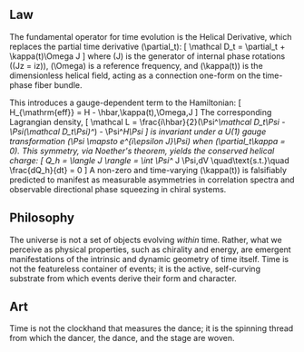 ## Law
The fundamental operator for time evolution is the Helical Derivative, which replaces the partial time derivative \(\partial_t\):
\[
\mathcal D_t = \partial_t + \kappa(t)\Omega J
\]
where \(J\) is the generator of internal phase rotations (\(Jz = iz\)), \(\Omega\) is a reference frequency, and \(\kappa(t)\) is the dimensionless helical field, acting as a connection one-form on the time-phase fiber bundle.

This introduces a gauge-dependent term to the Hamiltonian:
\[
H_{\mathrm{eff}} = H - \hbar\,\kappa(t)\,\Omega\,J
\]
The corresponding Lagrangian density,
\[
\mathcal L = \frac{i\hbar}{2}(\Psi^*\mathcal D_t\Psi - \Psi(\mathcal D_t\Psi)^*) - \Psi^*H\Psi
\]
is invariant under a U(1) gauge transformation \(\Psi \mapsto e^{i\epsilon J}\Psi\) when \(\partial_t\kappa = 0\). This symmetry, via Noether's theorem, yields the conserved helical charge:
\[
Q_h = \langle J \rangle = \int \Psi^* J \Psi\,dV \quad\text{s.t.}\quad \frac{dQ_h}{dt} = 0
\]
A non-zero and time-varying \(\kappa(t)\) is falsifiably predicted to manifest as measurable asymmetries in correlation spectra and observable directional phase squeezing in chiral systems.

## Philosophy
The universe is not a set of objects evolving *within* time. Rather, what we perceive as physical properties, such as chirality and energy, are emergent manifestations of the intrinsic and dynamic geometry of time itself. Time is not the featureless container of events; it is the active, self-curving substrate from which events derive their form and character.

## Art
Time is not the clockhand that measures the dance; it is the spinning thread from which the dancer, the dance, and the stage are woven.